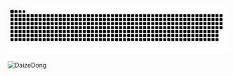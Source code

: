 ![Contribution Grid Snake](https://raw.githubusercontent.com/DaizeDong/HappySnake/output/github-contribution-grid-snake.svg)

<p>&nbsp;<img align="center" src="https://github-readme-stats.vercel.app/api?username=DaizeDong&show_icons=true&include_all_commits=true&count_private=true&locale=en&theme=shadow_green" alt="DaizeDong" /></p>
